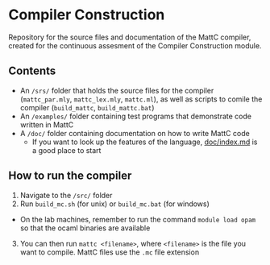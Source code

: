 # Compiler Construction
Repository for the source files and documentation of the MattC compiler, created for the continuous assesment of the Compiler Construction module.


## Contents

- An `/srs/` folder that holds the source files for the compiler (`mattc_par.mly`, `mattc_lex.mly`, `mattc.ml`), as well as scripts to comile the compiler (`build_mattc`, `build_mattc.bat`)
- An `/examples/` folder containing test programs that demonstrate code written in MattC
- A `/doc/` folder containing documentation on how to write MattC code
  * If you want to look up the features of the language, [doc/index.md](/doc/index) is a good place to start


## How to run the compiler

1. Navigate to the `/src/` folder
2. Run `build_mc.sh` (for unix) or `build_mc.bat` (for windows)
  - On the lab machines, remember to run the command `module load opam` so that the ocaml binaries are available
3. You can then run `mattc <filename>`, where `<filename>` is the file you want to compile. MattC files use the `.mc` file extension

